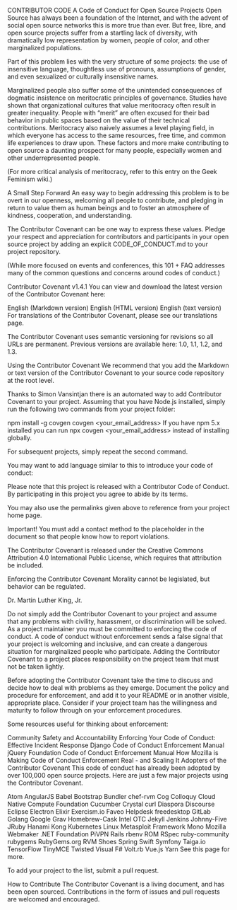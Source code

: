 CONTRIBUTOR CODE
A Code of Conduct for Open Source Projects
Open Source has always been a foundation of the Internet, and with the advent of social open source networks this is more true than ever. But free, libre, and open source projects suffer from a startling lack of diversity, with dramatically low representation by women, people of color, and other marginalized populations.

Part of this problem lies with the very structure of some projects: the use of insensitive language, thoughtless use of pronouns, assumptions of gender, and even sexualized or culturally insensitive names.

Marginalized people also suffer some of the unintended consequences of dogmatic insistence on meritocratic principles of governance. Studies have shown that organizational cultures that value meritocracy often result in greater inequality. People with “merit” are often excused for their bad behavior in public spaces based on the value of their technical contributions. Meritocracy also naively assumes a level playing field, in which everyone has access to the same resources, free time, and common life experiences to draw upon. These factors and more make contributing to open source a daunting prospect for many people, especially women and other underrepresented people.

(For more critical analysis of meritocracy, refer to this entry on the Geek Feminism wiki.)

A Small Step Forward
An easy way to begin addressing this problem is to be overt in our openness, welcoming all people to contribute, and pledging in return to value them as human beings and to foster an atmosphere of kindness, cooperation, and understanding.

The Contributor Covenant can be one way to express these values. Pledge your respect and appreciation for contributors and participants in your open source project by adding an explicit CODE_OF_CONDUCT.md to your project repository.

(While more focused on events and conferences, this 101 + FAQ addresses many of the common questions and concerns around codes of conduct.)

Contributor Covenant v1.4.1
You can view and download the latest version of the Contributor Covenant here:

English (Markdown version)
English (HTML version)
English (text version)
For translations of the Contributor Covenant, please see our translations page.

The Contributor Covenant uses semantic versioning for revisions so all URLs are permanent. Previous versions are available here: 1.0, 1.1, 1.2, and 1.3.

Using the Contributor Covenant
We recommend that you add the Markdown or text version of the Contributor Covenant to your source code repository at the root level.

Thanks to Simon Vansintjan there is an automated way to add Contributor Covenant to your project. Assuming that you have Node.js installed, simply run the following two commands from your project folder:

npm install -g covgen
covgen <your_email_address>
If you have npm 5.x installed you can run npx covgen <your_email_address> instead of installing globally.

For subsequent projects, simply repeat the second command.

You may want to add language similar to this to introduce your code of conduct:

Please note that this project is released with a Contributor Code of Conduct. By participating in this project you agree to abide by its terms.

You may also use the permalinks given above to reference from your project home page.

Important! You must add a contact method to the placeholder in the document so that people know how to report violations.

The Contributor Covenant is released under the Creative Commons Attribution 4.0 International Public License, which requires that attribution be included.

Enforcing the Contributor Covenant
Morality cannot be legislated, but behavior can be regulated.

Dr. Martin Luther King, Jr.

Do not simply add the Contributor Covenant to your project and assume that any problems with civility, harassment, or discrimination will be solved. As a project maintainer you must be committed to enforcing the code of conduct. A code of conduct without enforcement sends a false signal that your project is welcoming and inclusive, and can create a dangerous situation for marginalized people who participate. Adding the Contributor Covenant to a project places responsibility on the project team that must not be taken lightly.

Before adopting the Contributor Covenant take the time to discuss and decide how to deal with problems as they emerge. Document the policy and procedure for enforcement, and add it to your README or in another visible, appropriate place. Consider if your project team has the willingness and maturity to follow through on your enforcement procedures.

Some resources useful for thinking about enforcement:

Community Safety and Accountability
Enforcing Your Code of Conduct: Effective Incident Response
Django Code of Conduct Enforcement Manual
jQuery Foundation Code of Conduct Enforcement Manual
How Mozilla is Making Code of Conduct Enforcement Real - and Scaling It
Adopters of the Contributor Covenant
This code of conduct has already been adopted by over 100,000 open source projects. Here are just a few major projects using the Contributor Covenant.

Atom
AngularJS
Babel
Bootstrap
Bundler
chef-rvm
Cog
Colloquy
Cloud Native Compute Foundation
Cucumber
Crystal
curl
Diaspora
Discourse
Eclipse
Electron
Elixir
Exercism.io
Faveo Helpdesk
freedesktop
GitLab
Golang
Google
Grav
Homebrew-Cask
Intel OTC
Jekyll
Jenkins
Johnny-Five
JRuby
Hanami
Kong
Kubernetes
Linux
Metasploit Framework
Mono
Mozilla Webmaker
.NET Foundation
PiVPN
Rails
rbenv
ROM
RSpec
ruby-community
rubygems
RubyGems.org
RVM
Shoes
Spring
Swift
Symfony
Taiga.io
TensorFlow
TinyMCE
Twisted
Visual F#
Volt.rb
Vue.js
Yarn
See this page for more.

To add your project to the list, submit a pull request.

How to Contribute
The Contributor Covenant is a living document, and has been open sourced. Contributions in the form of issues and pull requests are welcomed and encouraged.
